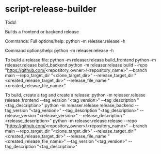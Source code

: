 # script-release-builder

Todo!


Builds a frontend or backend release



Commands:
Full options/help:
python -m releaser.release -h

Command options/help:
python -m releaser.release <cmd> -h

To build a release file:
python -m releaser.release build_frontend
python -m releaser.release build_backend
python -m releaser.release build --repo "https://github.com/<repository_owner>/<repository_name>" --branch main --repo_target_dir "<clone_target_dir>" --release_target_dir "<created_release_target_dir>" --release_file_name "<created_release_file_name>"


To build, create a tag and create a release:
python -m releaser.release release_frontend --tag_version "<tag_version>" --tag_description "<tag_description>"
python -m releaser.release release_backend --tag_version "<tag_version>" --tag_description "<tag_description>" --release_version "<release_version>" --release_description "<release_description>"
python -m releaser.release release --repo "https://github.com/<repository_owner>/<repository_name>" --branch main --repo_target_dir "<clone_target_dir>" --release_target_dir "<created_release_target_dir>" --release_file_name "<created_release_file_name>" --tag_version "<tag_version>" --tag_description "<tag_description>"
